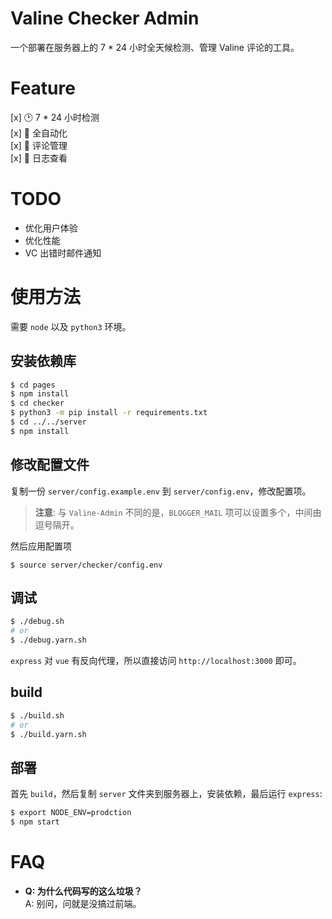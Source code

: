 # Valine Checker Admin
一个部署在服务器上的 7 * 24 小时全天候检测、管理 Valine 评论的工具。

# Feature
[x] 🕑 7 * 24 小时检测  
[x] 🤖 全自动化  
[x] 🎉 评论管理  
[x] 📝 日志查看

# TODO
- 优化用户体验
- 优化性能
- VC 出错时邮件通知

# 使用方法
需要 `node` 以及 `python3` 环境。
## 安装依赖库
```bash
$ cd pages
$ npm install
$ cd checker
$ python3 -m pip install -r requirements.txt
$ cd ../../server
$ npm install
```
## 修改配置文件
复制一份 `server/config.example.env` 到 `server/config.env`，修改配置项。    
> **注意**: 与 `Valine-Admin` 不同的是，`BLOGGER_MAIL` 项可以设置多个，中间由逗号隔开。

然后应用配置项
```shell
$ source server/checker/config.env
```

## 调试
```bash
$ ./debug.sh
# or
$ ./debug.yarn.sh
```
`express` 对 `vue` 有反向代理，所以直接访问 `http://localhost:3000` 即可。

## build
```bash
$ ./build.sh
# or
$ ./build.yarn.sh
```

## 部署
首先 `build`，然后复制 `server` 文件夹到服务器上，安装依赖，最后运行 `express`:
```bash
$ export NODE_ENV=prodction
$ npm start
```
# FAQ
- **Q: 为什么代码写的这么垃圾？**  
  A: 别问，问就是没搞过前端。